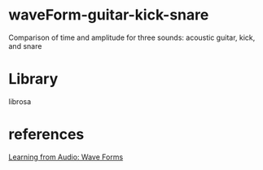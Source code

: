 # waveForm-guitar-kick-snare
Comparison of time and amplitude for three sounds: acoustic guitar, kick, and snare

# Library
librosa

# references
<a href="https://towardsdatascience.com/learning-from-audio-wave-forms-46fc6f87e016"> Learning from Audio: Wave Forms </a>
